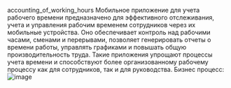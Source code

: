 accounting_of_working_hours
Мобильное приложение для учета рабочего времени предназначено для эффективного отслеживания, учета и управления рабочим временем сотрудников через их мобильные устройства. Оно обеспечивает контроль над рабочими часами, сменами и перерывами, позволяет генерировать отчеты о времени работы, управлять графиками и повышать общую производительность труда. Такие приложения упрощают процессы учета времени и способствуют более организованному рабочему процессу как для сотрудников, так и для руководства. Бизнес процесс: ![image](https://github.com/AlexandraBelyakova18/TimeWork/assets/165970848/99bd06e5-9096-46cd-a515-e7fac0f2d972)
